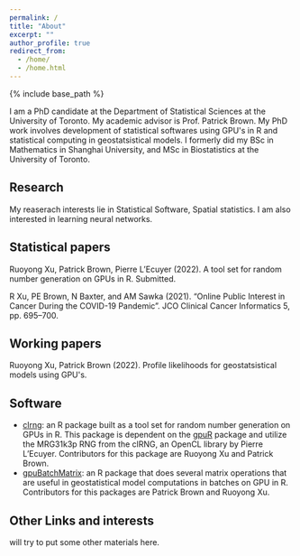 ```yaml
---
permalink: /
title: "About"
excerpt: ""
author_profile: true
redirect_from: 
  - /home/
  - /home.html
---
```


{% include base_path %}

I am a PhD candidate at the Department of Statistical Sciences at the University of Toronto. My academic advisor is Prof. Patrick Brown. My PhD work involves development of statistical softwares using GPU's in R and statistical computing in geostatsistical models. I formerly did my BSc in Mathematics in Shanghai University, and MSc in Biostatistics at the University of Toronto. 


## Research
My reaserach interests lie in Statistical Software, Spatial statistics. I am also interested in learning neural networks.


## Statistical papers
Ruoyong Xu, Patrick Brown, Pierre L’Ecuyer (2022). A tool set for random number generation on GPUs in R. Submitted. 


R Xu, PE Brown, N Baxter, and AM Sawka (2021).
“Online Public Interest in Cancer During the COVID-19 Pandemic”.
JCO Clinical Cancer Informatics 5, pp. 695–700.


## Working papers
Ruoyong Xu, Patrick Brown (2022). Profile likelihoods for geostatsistical models using GPU's.


## Software
* [clrng](https://github.com/ruoyongxu/clrng): an R package built as a tool set for random number generation on GPUs in R. This package is dependent on the [gpuR](https://github.com/cdeterman/gpuR) package and utilize the MRG31k3p RNG from the clRNG, an OpenCL library by Pierre L’Ecuyer. Contributors for this package are Ruoyong Xu and Patrick Brown.
* [gpuBatchMatrix](https://github.com/ruoyongxu/gpuBatchMatrix): an R package that does several matrix operations that are useful in geostatistical model computations in batches on GPU in R. Contributors for this packages are Patrick Brown and Ruoyong Xu.


## Other Links and interests 
will try to put some other materials here.






